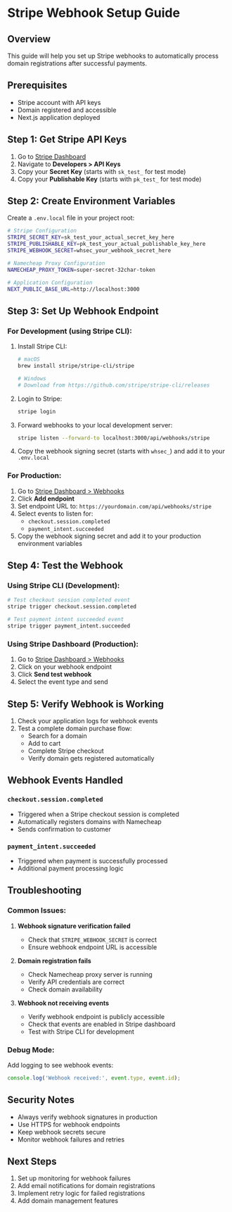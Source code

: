 # Stripe Webhook Setup Guide

## Overview
This guide will help you set up Stripe webhooks to automatically process domain registrations after successful payments.

## Prerequisites
- Stripe account with API keys
- Domain registered and accessible
- Next.js application deployed

## Step 1: Get Stripe API Keys

1. Go to [Stripe Dashboard](https://dashboard.stripe.com/)
2. Navigate to **Developers > API Keys**
3. Copy your **Secret Key** (starts with `sk_test_` for test mode)
4. Copy your **Publishable Key** (starts with `pk_test_` for test mode)

## Step 2: Create Environment Variables

Create a `.env.local` file in your project root:

```bash
# Stripe Configuration
STRIPE_SECRET_KEY=sk_test_your_actual_secret_key_here
STRIPE_PUBLISHABLE_KEY=pk_test_your_actual_publishable_key_here
STRIPE_WEBHOOK_SECRET=whsec_your_webhook_secret_here

# Namecheap Proxy Configuration
NAMECHEAP_PROXY_TOKEN=super-secret-32char-token

# Application Configuration
NEXT_PUBLIC_BASE_URL=http://localhost:3000
```

## Step 3: Set Up Webhook Endpoint

### For Development (using Stripe CLI):

1. Install Stripe CLI:
   ```bash
   # macOS
   brew install stripe/stripe-cli/stripe
   
   # Windows
   # Download from https://github.com/stripe/stripe-cli/releases
   ```

2. Login to Stripe:
   ```bash
   stripe login
   ```

3. Forward webhooks to your local development server:
   ```bash
   stripe listen --forward-to localhost:3000/api/webhooks/stripe
   ```

4. Copy the webhook signing secret (starts with `whsec_`) and add it to your `.env.local`

### For Production:

1. Go to [Stripe Dashboard > Webhooks](https://dashboard.stripe.com/webhooks)
2. Click **Add endpoint**
3. Set endpoint URL to: `https://yourdomain.com/api/webhooks/stripe`
4. Select events to listen for:
   - `checkout.session.completed`
   - `payment_intent.succeeded`
5. Copy the webhook signing secret and add it to your production environment variables

## Step 4: Test the Webhook

### Using Stripe CLI (Development):
```bash
# Test checkout session completed event
stripe trigger checkout.session.completed

# Test payment intent succeeded event
stripe trigger payment_intent.succeeded
```

### Using Stripe Dashboard (Production):
1. Go to [Stripe Dashboard > Webhooks](https://dashboard.stripe.com/webhooks)
2. Click on your webhook endpoint
3. Click **Send test webhook**
4. Select the event type and send

## Step 5: Verify Webhook is Working

1. Check your application logs for webhook events
2. Test a complete domain purchase flow:
   - Search for a domain
   - Add to cart
   - Complete Stripe checkout
   - Verify domain gets registered automatically

## Webhook Events Handled

### `checkout.session.completed`
- Triggered when a Stripe checkout session is completed
- Automatically registers domains with Namecheap
- Sends confirmation to customer

### `payment_intent.succeeded`
- Triggered when payment is successfully processed
- Additional payment processing logic

## Troubleshooting

### Common Issues:

1. **Webhook signature verification failed**
   - Check that `STRIPE_WEBHOOK_SECRET` is correct
   - Ensure webhook endpoint URL is accessible

2. **Domain registration fails**
   - Check Namecheap proxy server is running
   - Verify API credentials are correct
   - Check domain availability

3. **Webhook not receiving events**
   - Verify webhook endpoint is publicly accessible
   - Check that events are enabled in Stripe dashboard
   - Test with Stripe CLI for development

### Debug Mode:
Add logging to see webhook events:
```typescript
console.log('Webhook received:', event.type, event.id);
```

## Security Notes

- Always verify webhook signatures in production
- Use HTTPS for webhook endpoints
- Keep webhook secrets secure
- Monitor webhook failures and retries

## Next Steps

1. Set up monitoring for webhook failures
2. Add email notifications for domain registrations
3. Implement retry logic for failed registrations
4. Add domain management features
